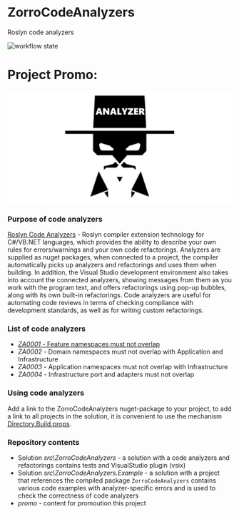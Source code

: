 # ZorroCodeAnalyzers

Roslyn code analyzers

![workflow state](https://github.com/omsdotnet/ZorroCodeAnalyzers/actions/workflows/dotnet.yml/badge.svg?event=push)


# Project Promo:

![1](https://github.com/omsdotnet/ZorroCodeAnalyzers/blob/main/promo/640x320.png?raw=true)


### Purpose of code analyzers

[Roslyn Code Analyzers](https://docs.microsoft.com/en-us/dotnet/csharp/roslyn-sdk/) - Roslyn compiler extension technology for C#/VB.NET languages, which provides the ability to describe your own rules for errors/warnings and your own code refactorings. Analyzers are supplied as nuget packages, when connected to a project, the compiler automatically picks up analyzers and refactorings and uses them when building. In addition, the Visual Studio development environment also takes into account the connected analyzers, showing messages from them as you work with the program text, and offers refactorings using pop-up bubbles, along with its own built-in refactorings.
Code analyzers are useful for automating code reviews in terms of checking compliance with development standards, as well as for writing custom refactorings.


### List of code analyzers

* [*ZA0001* - Feature namespaces must not overlap](https://github.com/omsdotnet/ZorroCodeAnalyzers/wiki/ZA0001)
* *ZA0002* - Domain namespaces must not overlap with Application and Infrastructure
* *ZA0003* - Application namespaces must not overlap with Infrastructure
* *ZA0004* - Infrastructure port and adapters must not overlap


### Using code analyzers

Add a link to the ZorroCodeAnalyzers nuget-package to your project, to add a link to all projects in the solution, it is convenient to use the mechanism
[Directory.Build.props](https://docs.microsoft.com/en-us/visualstudio/msbuild/customize-your-build?view=vs-2019#directorybuildprops-and-directorybuildtargets).


### Repository contents

* Solution *src\ZorroCodeAnalyzers* - a solution with a code analyzers and refactorings contains tests and VisualStudio plugin (vsix)
* Solution *src\ZorroCodeAnalyzers.Example* - a solution with a project that references the compiled package ```ZorroCodeAnalyzers``` contains various code examples with analyzer-specific errors and is used to check the correctness of code analyzers
* *promo* - content for promoution this project
